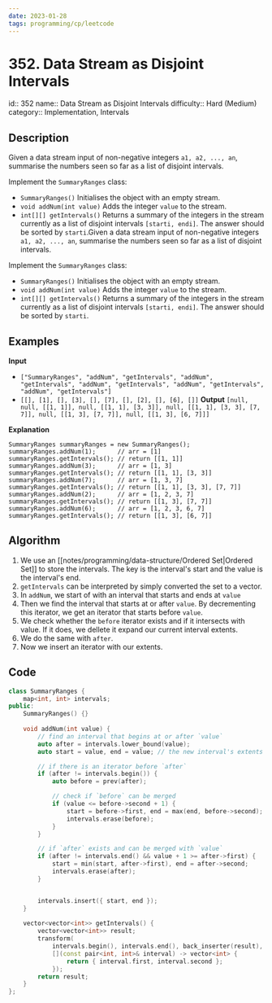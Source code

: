 ```yaml
---
date: 2023-01-28
tags: programming/cp/leetcode
---
```


# 352. Data Stream as Disjoint Intervals 

id:: 352
name:: Data Stream as Disjoint Intervals
difficulty:: Hard (Medium)
category:: Implementation, Intervals

## Description
Given a data stream input of non-negative integers `a1, a2, ..., an`, summarise the numbers seen so far as a list of disjoint intervals.

Implement the `SummaryRanges` class:
-   `SummaryRanges()` Initialises the object with an empty stream.
-   `void addNum(int value)` Adds the integer `value` to the stream.
-   `int[][] getIntervals()` Returns a summary of the integers in the stream currently as a list of disjoint intervals `[starti, endi]`. The answer should be sorted by `starti`.Given a data stream input of non-negative integers `a1, a2, ..., an`, summarise the numbers seen so far as a list of disjoint intervals.

Implement the `SummaryRanges` class:
-   `SummaryRanges()` Initialises the object with an empty stream.
-   `void addNum(int value)` Adds the integer `value` to the stream.
-   `int[][] getIntervals()` Returns a summary of the integers in the stream currently as a list of disjoint intervals `[starti, endi]`. The answer should be sorted by `starti`.

## Examples
**Input** 
- `["SummaryRanges", "addNum", "getIntervals", "addNum", "getIntervals", "addNum", "getIntervals", "addNum", "getIntervals", "addNum", "getIntervals"]`
- `[[], [1], [], [3], [], [7], [], [2], [], [6], []]`
**Output** `[null, null, [[1, 1]], null, [[1, 1], [3, 3]], null, [[1, 1], [3, 3], [7, 7]], null, [[1, 3], [7, 7]], null, [[1, 3], [6, 7]]]`

**Explanation**
```
SummaryRanges summaryRanges = new SummaryRanges();
summaryRanges.addNum(1);      // arr = [1]
summaryRanges.getIntervals(); // return [[1, 1]]
summaryRanges.addNum(3);      // arr = [1, 3]
summaryRanges.getIntervals(); // return [[1, 1], [3, 3]]
summaryRanges.addNum(7);      // arr = [1, 3, 7]
summaryRanges.getIntervals(); // return [[1, 1], [3, 3], [7, 7]]
summaryRanges.addNum(2);      // arr = [1, 2, 3, 7]
summaryRanges.getIntervals(); // return [[1, 3], [7, 7]]
summaryRanges.addNum(6);      // arr = [1, 2, 3, 6, 7]
summaryRanges.getIntervals(); // return [[1, 3], [6, 7]]
```

## Algorithm
1. We use an [[notes/programming/data-structure/Ordered Set|Ordered Set]] to store the intervals. The key is the interval's start and the value is the interval's end.
2. `getIntervals` can be interpreted by simply converted the set to a vector.
3. In `addNum`, we start of with an interval that starts and ends at `value`
4. Then we find the interval that starts at or after `value`. By decrementing this iterator, we get an iterator that starts before `value`.
5. We check whether the `before` iterator exists and if it intersects with value. If it does, we dellete it expand our current interval extents.
6. We do the same with `after`.
7. Now we insert an iterator with our extents.

## Code
```cpp
class SummaryRanges {
    map<int, int> intervals;
public:
    SummaryRanges() {}
    
    void addNum(int value) {
        // find an interval that begins at or after `value`
        auto after = intervals.lower_bound(value);
        auto start = value, end = value; // the new interval's extents

        // if there is an iterator before `after`
        if (after != intervals.begin()) {
            auto before = prev(after);

            // check if `before` can be merged 
            if (value <= before->second + 1) {
                start = before->first, end = max(end, before->second);
                intervals.erase(before);
            }
        }

        // if `after` exists and can be merged with `value`
        if (after != intervals.end() && value + 1 >= after->first) {
            start = min(start, after->first), end = after->second;
            intervals.erase(after);
        }


        intervals.insert({ start, end });
    }
    
    vector<vector<int>> getIntervals() {
        vector<vector<int>> result;
        transform(
            intervals.begin(), intervals.end(), back_inserter(result), 
            [](const pair<int, int>& interval) -> vector<int> {
                return { interval.first, interval.second };
            });
        return result;
    }
};
```